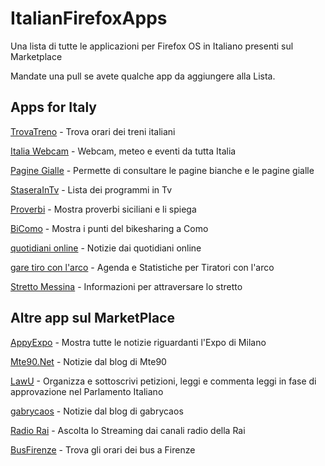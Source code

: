ItalianFirefoxApps
==================

Una lista di tutte le applicazioni per Firefox OS in Italiano presenti sul Marketplace

Mandate una pull se avete qualche app da aggiungere alla Lista. 

Apps for Italy 
--------------
[TrovaTreno](https://marketplace.firefox.com/app/trovatreno) - Trova orari dei treni italiani

[Italia Webcam](https://marketplace.firefox.com/app/italia-webcam) - Webcam, meteo e eventi da tutta Italia

[Pagine Gialle](https://marketplace.firefox.com/app/paginebianche) - Permette di consultare le pagine bianche e le pagine gialle

[StaseraInTv](https://marketplace.firefox.com/app/stasera-in-tv-guida-tv) - Lista dei programmi in Tv

[Proverbi](https://marketplace.firefox.com/app/proverbi-1) - Mostra proverbi siciliani e li spiega

[BiComo](https://marketplace.firefox.com/app/bicomo) - Mostra i punti del bikesharing a Como

[quotidiani online](https://marketplace.firefox.com/app/quotidiani-online) - Notizie dai quotidiani online 

[gare tiro con l'arco](https://marketplace.firefox.com/app/gare-tiro-con-larco) - Agenda e Statistiche per Tiratori con l'arco 

[Stretto Messina](https://marketplace.firefox.com/app/stretto-messina) - Informazioni per attraversare lo stretto 

Altre app sul MarketPlace
-------------------------
[AppyExpo](https://marketplace.firefox.com/app/appyexpo-1) - Mostra tutte le notizie riguardanti l'Expo di Milano 

[Mte90.Net](https://marketplace.firefox.com/app/mte90net) - Notizie dal blog di Mte90

[LawU](https://marketplace.firefox.com/app/lawu-alpha) - Organizza e sottoscrivi petizioni, leggi e commenta leggi in fase di approvazione nel Parlamento Italiano

[gabrycaos](https://marketplace.firefox.com/app/gabrycaos) - Notizie dal blog di gabrycaos

[Radio Rai](https://marketplace.firefox.com/app/radio-rai) - Ascolta lo Streaming dai canali radio della Rai

[BusFirenze](https://marketplace.firefox.com/app/busfirenze) - Trova gli orari dei bus a Firenze

